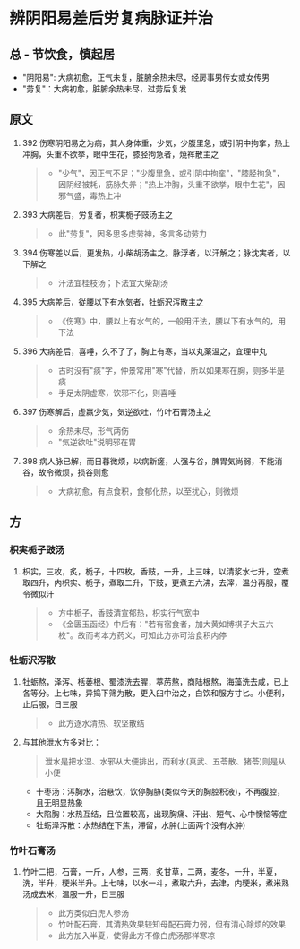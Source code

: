 # 辨阴阳易差后労复病脉证并治
## 总 - 节饮食，慎起居
* "阴阳易": 大病初愈，正气未复，脏腑余热未尽，经房事男传女或女传男
* "劳复"：大病初愈，脏腑余热未尽，过劳后复发

## 原文
1. 392 伤寒阴阳易之为病，其人身体重，少気，少腹里急，或引阴中拘挛，热上冲胸，头重不欲挙，眼中生花，膝胫拘急者，焼裈散主之
    > * "少气"，因正气不足；"少腹里急，或引阴中拘挛"，"膝胫拘急"，因阴经被耗，筋脉失养；"热上冲胸，头重不欲挙，眼中生花"，因邪气盛，毒热上冲
2. 393 大病差后，労复者，枳実栀子豉汤主之
    > * 此"劳复"，因多思多虑劳神，多言多动劳力
3. 394 伤寒差以后，更发热，小柴胡汤主之。脉浮者，以汗解之；脉沈実者，以下解之
    > * 汗法宜桂枝汤；下法宜大柴胡汤
4. 395 大病差后，従腰以下有水気者，牡蛎沢泻散主之
    > * 《伤寒》中，腰以上有水气的，一般用汗法，腰以下有水气的，用下法
5. 396 大病差后，喜唾，久不了了，胸上有寒，当以丸薬温之，宜理中丸
    > * 古时没有"痰"字，仲景常用"寒"代替，所以如果寒在胸，则多半是痰
    > * 手足太阴虚寒，饮邪不化，则喜唾
6. 397 伤寒解后，虚羸少気，気逆欲吐，竹叶石膏汤主之
    > * 余热未尽，形气两伤
    > * "気逆欲吐"说明邪在胃
7. 398 病人脉已解，而日暮微烦，以病新瘥，人强与谷，脾胃気尚弱，不能消谷，故令微烦，损谷则愈
    > * 大病初愈，有点食积，食郁化热，以至扰心，则微烦

## 方
### 枳実栀子豉汤
1. 枳实，三枚，炙，栀子，十四枚，香豉，一升，上三味，以清浆水七升，空煮取四升，内枳实、栀子，煮取二升，下豉，更煮五六沸，去滓，温分再服，覆令微似汗
    > * 方中栀子，香豉清宣郁热，枳实行气宽中
    > * 《金匮玉函经》中后有："若有宿食者，加大黄如博棋子大五六枚"。故而考本方药义，可知此方亦可治食积内停

### 牡蛎沢泻散
1. 牡蛎熬，泽泻、栝蒌根、蜀漆洗去腥，葶苈熬，商陆根熬，海藻洗去咸，已上各等分。上七味，异捣下筛为散，更入臼中治之，白饮和服方寸匕。小便利，止后服，日三服
    > * 此方逐水清热、软坚散结
2. 与其他泄水方多对比：
    > 泄水是把水湿、水邪从大便排出，而利水(真武、五苓散、猪苓)则是从小便
   * 十枣汤：泻胸水，治悬饮，饮停胸胁(类似今天的胸腔积液)，不再腹腔，且无明显热象
   * 大陷胸：水热互结，且位置较高，出现胸痛、汗出、短气、心中懊恼等症
   * 牡蛎泽泻散：水热结在下焦，滞留，水肿(上面两个没有水肿)

### 竹叶石膏汤
1. 竹叶二把，石膏，一斤，人参，三两，炙甘草，二两，麦冬，一升，半夏，洗，半升，粳米半升。上七味，以水一斗，煮取六升，去津，内粳米，煮米熟汤成去米，温服一升，日三服
    > * 此方类似白虎人参汤
    > * 竹叶配石膏，其清热效果较知母配石膏力弱，但有清心除烦的效果
    > * 此方加入半夏，使得此方不像白虎汤那样寒凉